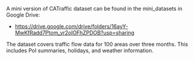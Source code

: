 A mini version of CATraffic dataset can be found in the mini_datasets in Google Drive: 
- https://drive.google.com/drive/folders/16ayY-MwKfRadd7Ptom_vr2olOFhZPDOB?usp=sharing

The dataset covers traffic flow data for 100 areas over three months. This includes PoI summaries, holidays, and weather information.